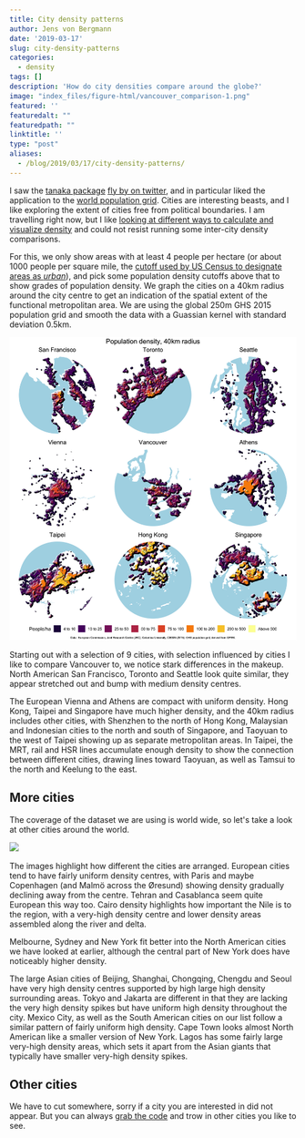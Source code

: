 ```yaml
---
title: City density patterns
author: Jens von Bergmann
date: '2019-03-17'
slug: city-density-patterns
categories:
  - density
tags: []
description: 'How do city densities compare around the globe?'
image: "index_files/figure-html/vancouver_comparison-1.png"
featured: ''
featuredalt: ""
featuredpath: ""
linktitle: ''
type: "post"
aliases:
  - /blog/2019/03/17/city-density-patterns/
---
```




  
  

I saw the [tanaka package](https://github.com/rCarto/tanaka) [fly by on twitter](https://twitter.com/rgeomatic/status/1105477591601987584), and in particular liked the application to the [world population grid](http://data.jrc.ec.europa.eu/dataset/jrc-ghsl-ghs_pop_gpw4_globe_r2015a). Cities are interesting beasts, and I like exploring the extent of cities free from political boundaries. I am travelling right now, but I like [looking at different ways to calculate and visualize density](https://doodles.mountainmath.ca/categories/density/) and could not resist running some inter-city density comparisons.

For this, we only show areas with at least 4 people per hectare (or about 1000 people per square mile, the [cutoff used by US Census to designate areas as *urban*](https://www2.census.gov/geo/pdfs/reference/ua/Defining_Rural.pdf)), and pick some population density cutoffs above that to show grades of population density. We graph the cities on a 40km radius around the city centre to get an indication of the spatial extent of the functional metropolitan area. We are using the global 250m GHS 2015 population grid and smooth the data with a Guassian kernel with standard deviation 0.5km.

<img src="index_files/figure-html/vancouver_comparison-1.png" width="864" />
  
Starting out with a selection of 9 cities, with selection influenced by cities I like to compare Vancouver to, we notice stark differences in the makeup. North American San Francisco, Toronto and Seattle look quite similar, they appear stretched out and bump with medium density centres.

The European Vienna and Athens are compact with uniform density. Hong Kong, Taipei and Singapore have much higher density, and the 40km radius includes other cities, with Shenzhen to the north of Hong Kong, Malaysian and Indonesian cities to the north and south of Singapore, and Taoyuan to the west of Taipei showing up as separate metropolitan areas. In Taipei, the MRT, rail and HSR lines accumulate enough density to show the connection between different cities, drawing lines toward Taoyuan, as well as Tamsui to the north and Keelung to the east.

## More cities
The coverage of the dataset we are using is world wide, so let's take a look at other cities around the world.

<img src="index_files/figure-html/world_comparison-1.png" width="864" />
  

The images highlight how different the cities are arranged. European cities tend to have fairly uniform density centres, with Paris and maybe Copenhagen (and Malmö across the Øresund) showing density gradually declining away from the centre. Tehran and Casablanca seem quite European this way too. Cairo density highlights how important the Nile is to the region, with a very-high density centre and lower density areas assembled along the river and delta.

Melbourne, Sydney and New York fit better into the North American cities we have looked at earlier, although the central part of New York does have noticeably higher density. 

The large Asian cities of Beijing, Shanghai, Chongqing, Chengdu and Seoul have very high density centres supported by high large high density surrounding areas. Tokyo and Jakarta are different in that they are lacking the very high density spikes but have uniform high density throughout the city. Mexico City, as well as the South American cities on our list follow a similar pattern of fairly uniform high density. Cape Town looks almost North American like a smaller version of New York. Lagos has some fairly large very-high density areas, which sets it apart from the Asian giants that typically have smaller very-high density spikes.
  
## Other cities
We have to cut somewhere, sorry if a city you are interested in did not appear. But you can always [grab the code](https://github.com/mountainMath/doodles/blob/master/content/posts/2019-03-17-city-density-patterns.Rmarkdown) and trow in other cities you like to see.
  

